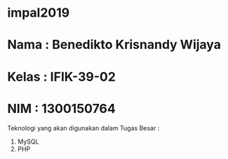 # impal2019
# Nama  : Benedikto Krisnandy Wijaya
# Kelas : IFIK-39-02
# NIM   : 1300150764

Teknologi yang akan digunakan dalam Tugas Besar :
1. MySQL
2. PHP 
